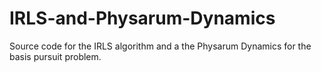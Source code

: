 # IRLS-and-Physarum-Dynamics
Source code for the IRLS algorithm and a the Physarum Dynamics for the basis pursuit problem.

